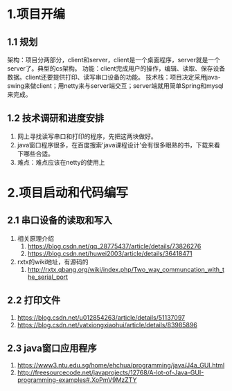 # 1.项目开编
## 1.1  规划
架构：项目分两部分，client和server，client是一个桌面程序，server就是一个server了。典型的cs架构。
功能：client完成用户的操作，编辑、读取、保存设备数据。client还要提供打印、读写串口设备的功能。
技术栈：项目决定采用java-swing来做client；用netty来与server端交互；server端就用简单Spring和mysql
    来完成。
    
## 1.2 技术调研和进度安排
1.  网上寻找读写串口和打印的程序，先把这两块做好。
2.  java窗口程序很多，在百度搜索'java课程设计'会有很多眼熟的书，下载来看下哪些合适。
3.  难点：难点应该在netty的使用上


# 2.项目启动和代码编写
## 2.1 串口设备的读取和写入
1.  相关原理介绍
    1.  https://blog.csdn.net/qq_28775437/article/details/73826276
    2.  https://blog.csdn.net/huwei2003/article/details/36418471
2.  rxtx的wiki地址，有源码的
    1.  http://rxtx.qbang.org/wiki/index.php/Two_way_communcation_with_the_serial_port

## 2.2 打印文件
1.  https://blog.csdn.net/u012854263/article/details/51137097
2.  https://blog.csdn.net/vatxiongxiaohui/article/details/83985896

## 2.3 java窗口应用程序
1.  https://www3.ntu.edu.sg/home/ehchua/programming/java/J4a_GUI.html
2.  http://freesourcecode.net/javaprojects/12768/A-lot-of-Java-GUI-programming-examples#.XoPmV9MzZTY
